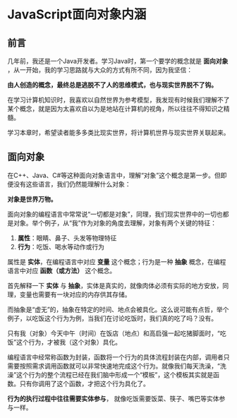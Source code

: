 # JavaScript面向对象内涵


## 前言

几年前，我还是一个Java开发者。学习Java时，第一个要学的概念就是 **面向对象** ，从一开始，我的学习思路就与大众的方式有所不同，因为我坚信：

**由人创造的概念，最终总是逃脱不了人的思维模式，也与现实世界脱不了钩。**

在学习计算机知识时，我喜欢以自然世界为参考模型，我发现有时候我们理解不了某个概念，就是因为太喜欢自以为是地站在计算机的视角，所以往往不得知识之精髓。

学习本章时，希望读者能多多类比现实世界，将计算机世界与现实世界关联起来。

## 面向对象

在C++、Java、C#等这种面向对象语言中，理解“对象”这个概念是第一步。但即便没有这些语言，我们仍然能理解什么对象：

**对象是世界万物。**

面向对象的编程语言中常常说“一切都是对象”，同理，我们现实世界中的一切也都是对象。举个例子，从“我”作为对象的角度去理解，对象有两个关键的特征：

1. **属性**：眼睛、鼻子、头发等物理特征
2. **行为**：吃饭、喝水等动作或行为

属性是 **实体**，在编程语言中对应 **变量** 这个概念；行为是一种 **抽象** 概念，在编程语言中对应 **函数（或方法）** 这个概念。

首先解释一下 **实体** 与 **抽象**，实体是真实的，就像肉体必须有实际的地方安放，同理，变量也需要有一块对应的内存供其存储。

而抽象是“虚无”的，抽象在特定的时间、地点会被具化。这么说可能有点哲，举个例子，以吃饭这个行为为例，当我们在讨论吃饭时，我们真的吃了吗？没有。

只有我（对象）今天中午（时间）在饭店（地点）和高启强一起吃猪脚面时，“吃饭”这个行为，才被我（这个对象）具化。

编程语言中经常称函数为封装，函数将一个行为的具体流程封装在内部，调用者只需要按照需求调用函数就可以非常快速地完成这个行为。就像我们每天洗澡，“洗澡”这个行为的整个流程已经在我们脑中形成一个“模板”，这个模板其实就是函数。只有你调用了这个函数，才把这个行为具化了。

**行为的执行过程中往往需要实体参与**， 就像吃饭需要饭菜、筷子、嘴巴等实体参与一样。

